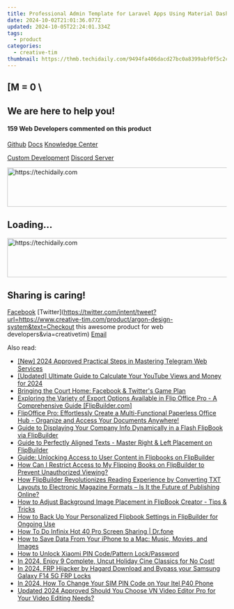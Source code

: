 ```yaml
---
title: Professional Admin Template for Laravel Apps Using Material Dashboard 2 Pro, Developed by Creative Tim's Collaboration with UPDIVISION
date: 2024-10-02T21:01:36.077Z
updated: 2024-10-05T22:24:01.334Z
tags:
  - product
categories:
  - creative-tim
thumbnail: https://thmb.techidaily.com/9494fa406dacd27bc0a8399abf0f5c2cdeea0b8aa75efb7a468c42f00541db6c.jpg
---
```


## \[M = 0 \

## We are here to help you!

#### 159 Web Developers commented on this product

[Github](https://github.com/creativetimofficial/argon-design-system) [Docs](https://tools.techidaily.com/creative-tim/products/) [Knowledge Center](https://tools.techidaily.com/creative-tim/products/) 

[Custom Development](https://tools.techidaily.com/creative-tim/products/) [Discord Server](https://discord.com/invite/FhCJCaHdQa) 

<!-- affiliate ads begin -->
<a href="https://appsumo.8odi.net/c/5597632/2111965/7443" target="_top" id="2111965">
  <img src="//a.impactradius-go.com/display-ad/7443-2111965" border="0" alt="https://techidaily.com" width="728" height="90"/>
</a>
<img height="0" width="0" src="https://appsumo.8odi.net/i/5597632/2111965/7443" style="position:absolute;visibility:hidden;" border="0" />
<!-- affiliate ads end -->

## Loading...

<!-- affiliate ads begin -->
<a href="https://appsumo.8odi.net/c/5597632/2052063/7443" target="_top" id="2052063">
  <img src="//a.impactradius-go.com/display-ad/7443-2052063" border="0" alt="https://techidaily.com" width="728" height="90"/>
</a>
<img height="0" width="0" src="https://appsumo.8odi.net/i/5597632/2052063/7443" style="position:absolute;visibility:hidden;" border="0" />
<!-- affiliate ads end -->

## Sharing is caring!

[Facebook](https://www.facebook.com/sharer/sharer.php?u=https://www.creative-tim.com/product/argon-design-system?src=sdkpreparse) [Twitter](https://twitter.com/intent/tweet?url=https://www.creative-tim.com/product/argon-design-system&text=Checkout this awesome product for web developers&via=creativetim) [Email](https://tools.techidaily.com/creative-tim/products/)

<ins class="adsbygoogle"
     style="display:block"
     data-ad-format="autorelaxed"
     data-ad-client="ca-pub-7571918770474297"
     data-ad-slot="1223367746"></ins>

<ins class="adsbygoogle"
     style="display:block"
     data-ad-client="ca-pub-7571918770474297"
     data-ad-slot="8358498916"
     data-ad-format="auto"
     data-full-width-responsive="true"></ins>

<span class="atpl-alsoreadstyle">Also read:</span>
<div><ul>
<li><a href="https://article-files.techidaily.com/new-2024-approved-practical-steps-in-mastering-telegram-web-services/"><u>[New] 2024 Approved Practical Steps in Mastering Telegram Web Services</u></a></li>
<li><a href="https://youtube-tips.techidaily.com/ed-ultimate-guide-to-calculate-your-youtube-views-and-money-for-2024/"><u>[Updated] Ultimate Guide to Calculate Your YouTube Views and Money for 2024</u></a></li>
<li><a href="https://facebook.techidaily.com/bringing-the-court-home-facebook-and-twitters-game-plan/"><u>Bringing the Court Home: Facebook & Twitter's Game Plan</u></a></li>
<li><a href="https://win-popular.techidaily.com/exploring-the-variety-of-export-options-available-in-flip-office-pro-a-comprehensive-guide-flipbuildercom/"><u>Exploring the Variety of Export Options Available in Flip Office Pro - A Comprehensive Guide [FlipBuilder.com]</u></a></li>
<li><a href="https://win-popular.techidaily.com/flipoffice-pro-effortlessly-create-a-multi-functional-paperless-office-hub-organize-and-access-your-documents-anywhere/"><u>FlipOffice Pro: Effortlessly Create a Multi-Functional Paperless Office Hub - Organize and Access Your Documents Anywhere!</u></a></li>
<li><a href="https://win-popular.techidaily.com/guide-to-displaying-your-company-info-dynamically-in-a-flash-flipbook-via-flipbuilder/"><u>Guide to Displaying Your Company Info Dynamically in a Flash FlipBook via FlipBuilder</u></a></li>
<li><a href="https://win-popular.techidaily.com/guide-to-perfectly-aligned-texts-master-right-and-left-placement-on-flipbuilder/"><u>Guide to Perfectly Aligned Texts - Master Right & Left Placement on FlipBuilder</u></a></li>
<li><a href="https://win-popular.techidaily.com/guide-unlocking-access-to-user-content-in-flipbooks-on-flipbuilder/"><u>Guide: Unlocking Access to User Content in Flipbooks on FlipBuilder</u></a></li>
<li><a href="https://win-popular.techidaily.com/how-can-i-restrict-access-to-my-flipping-books-on-flipbuilder-to-prevent-unauthorized-viewing/"><u>How Can I Restrict Access to My Flipping Books on FlipBuilder to Prevent Unauthorized Viewing?</u></a></li>
<li><a href="https://win-popular.techidaily.com/how-flipbuilder-revolutionizes-reading-experience-by-converting-txt-layouts-to-electronic-magazine-formats-is-it-the-future-of-publishing-online/"><u>How FlipBuilder Revolutionizes Reading Experience by Converting TXT Layouts to Electronic Magazine Formats – Is It the Future of Publishing Online?</u></a></li>
<li><a href="https://win-popular.techidaily.com/how-to-adjust-background-image-placement-in-flipbook-creator-tips-and-tricks/"><u>How to Adjust Background Image Placement in FlipBook Creator - Tips & Tricks</u></a></li>
<li><a href="https://win-popular.techidaily.com/how-to-back-up-your-personalized-flipbook-settings-in-flipbuilder-for-ongoing-use/"><u>How to Back Up Your Personalized Flipbook Settings in FlipBuilder for Ongoing Use</u></a></li>
<li><a href="https://screen-mirror.techidaily.com/how-to-do-infinix-hot-40-pro-screen-sharing-drfone-by-drfone-android/"><u>How To Do Infinix Hot 40 Pro Screen Sharing | Dr.fone</u></a></li>
<li><a href="https://some-guidance.techidaily.com/how-to-save-data-from-your-iphone-to-a-mac-music-movies-and-images/"><u>How to Save Data From Your iPhone to a Mac: Music, Movies, and Images</u></a></li>
<li><a href="https://unlock-android.techidaily.com/how-to-unlock-xiaomi-pin-codepattern-lockpassword-by-drfone-android/"><u>How to Unlock Xiaomi PIN Code/Pattern Lock/Password</u></a></li>
<li><a href="https://facebook-video-footage.techidaily.com/in-2024-enjoy-9-complete-uncut-holiday-cine-classics-for-no-cost/"><u>In 2024, Enjoy 9 Complete, Uncut Holiday Cine Classics for No Cost!</u></a></li>
<li><a href="https://android-frp.techidaily.com/in-2024-frp-hijacker-by-hagard-download-and-bypass-your-samsung-galaxy-f14-5g-frp-locks-by-drfone-android/"><u>In 2024, FRP Hijacker by Hagard Download and Bypass your Samsung Galaxy F14 5G FRP Locks</u></a></li>
<li><a href="https://sim-unlock.techidaily.com/in-2024-how-to-change-your-sim-pin-code-on-your-itel-p40-phone-by-drfone-android/"><u>In 2024, How To Change Your SIM PIN Code on Your Itel P40 Phone</u></a></li>
<li><a href="https://smart-video-editing.techidaily.com/updated-2024-approved-should-you-choose-vn-video-editor-pro-for-your-video-editing-needs/"><u>Updated 2024 Approved Should You Choose VN Video Editor Pro for Your Video Editing Needs?</u></a></li>
</ul></div>

